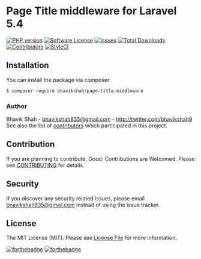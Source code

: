 # Page Title middleware for Laravel 5.4

[![PHP version](https://badge.fury.io/ph/bhavikshah%2Fpage-title-middleware.svg)](https://github.com/bhavikshah9/page-title-middleware)
[![Software License](https://img.shields.io/badge/license-MIT-brightgreen.svg?style=flat-square)](LICENSE)
[![Issues](https://img.shields.io/github/issues/bhavikshah9/page-title-middleware.svg?style=flat-square)](https://github.com/bhavikshah9/page-title-middleware/issues)
[![Total Downloads](https://img.shields.io/github/downloads/bhavikshah9/page-title-middleware/total.svg?style=flat-square)](https://github.com/bhavikshah9/page-title-middleware/issues)
[![Contributors](https://img.shields.io/github/contributors/bhavikshah9/page-title-middleware.svg?style=flat-square)](https://github.com/bhavikshah9/page-title-middleware/graphs/contributors)
[![StyleCI](https://styleci.io/repos/94321375/shield?branch=master)](https://styleci.io/repos/94321375)

## Installation

You can install the package via composer:
``` bash
$ composer require bhavikshah/page-title-middleware
```

### Author

Bhavik Shah - <bhavikshah835@gmail.com> - <http://twitter.com/bhavikshah9><br />
See also the list of [contributors](https://github.com/bhavikshah9/page-title-middleware/graphs/contributors) which participated in this project.

## Contribution

If you are planning to contribute, Good. Contributions are Welcomed. Please see [CONTRIBUTING](CONTRIBUTING.md) for details.

## Security

If you discover any security related issues, please email bhavikshah835@gmail.com instead of using the issue tracker.

## License

The MIT License (MIT). Please see [License File](LICENSE) for more information.

[![forthebadge](http://forthebadge.com/badges/built-by-developers.svg)](http://forthebadge.com)
[![forthebadge](http://forthebadge.com/badges/built-with-love.svg)](http://forthebadge.com)